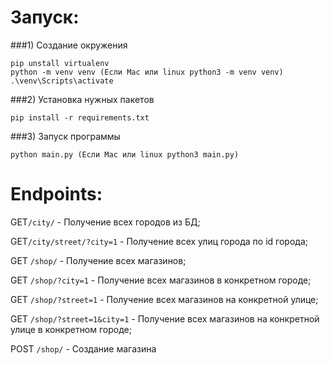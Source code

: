 # Запуск:
###1) Создание окружения
```
pip unstall virtualenv
python -m venv venv (Если Mac или linux python3 -m venv venv)
.\venv\Scripts\activate
```
###2) Установка нужных пакетов
```
pip install -r requirements.txt
```
###3) Запуск программы
```
python main.py (Если Mac или linux python3 main.py)
```

# Endpoints:

GET```/city/``` - Получение всех городов из БД;

GET````/city/street/?city=1```` - Получение всех улиц города по id города;

GET ```/shop/``` - Получение всех магазинов;

GET ```/shop/?city=1``` - Получение всех магазинов в конкретном городе;

GET ```/shop/?street=1``` - Получение всех магазинов на конкретной улице;

GET ```/shop/?street=1&city=1``` - Получение всех магазинов на конкретной улице в конкретном городе;

POST ```/shop/``` - Создание магазина